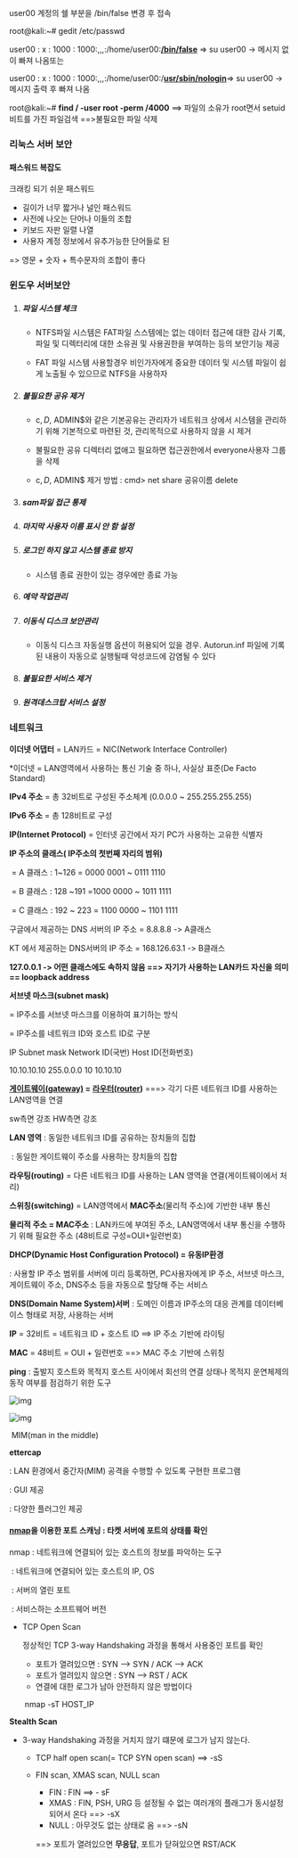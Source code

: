 user00 계정의 쉘 부분을 /bin/false 변경 후 접속

root@kali:~# gedit /etc/passwd

user00​ : x : ​1000 : 1000:,,,:/home/user00:**<u>/bin/false</u>** ⇒ su user00 → 메시지 없이 빠져 나옴또는 

user00 : x : 1000 : 1000:,,,:/home/user00:/**<u>usr/sbin/nologin</u>**⇒ su user00 → 메시지 출력 후 빠져 나옴

root@kali:~# **find / -user root -perm /4000** ==> 파일의 소유가 root면서 setuid 비트를 가진 파일검색 ==>불필요한 파일 삭제



### 리눅스 서버 보안

#### 패스워드 복잡도

크래킹 되기 쉬운 패스워드

- 길이가 너무 짧거나 널인 패스워드
- 사전에 나오는 단어나 이들의 조합
- 키보드 자판 일렬 나열
- 사용자 계정 정보에서 유추가능한 단어들로 된

=> 영문 + 숫자 + 특수문자의 조합이 좋다

### 윈도우 서버보안

1. ##### 파일 시스템 체크

   - NTFS파일 시스템은 FAT파일 스스템에는 없는 데이터 접근에 대한 감사 기록, 파일 및 디렉터리에 대한 소유권 및 사용권한을 부여하는 등의 보안기능 제공

   - FAT 파일 시스템 사용할경우 비인가자에게 중요한 데이터 및 시스템 파일이 쉽게 노출될 수 있으므로 NTFS을 사용하자

2. ##### 불필요한 공유 제거

   - c$, D$, ADMIN$와 같은 기본공유는 관리자가 네트워크 상에서 시스템을 관리하기 위해 기본적으로 마련된 것, 관리목적으로 사용하지 않을 시 제거

   - 불필요한 공유 디렉터리 없애고 필요하면 접근권한에서 everyone사용자 그룹을 삭제
   - c$, D$, ADMIN$ 제거 방법 : cmd> net share 공유이름 delete

3. ##### sam파일 접근 통제

4. ##### 마지막 사용자 이름 표시 안 함 설정

5. ##### 로그인 하지 않고 시스템 종료 방지

   - 시스템 종료 권한이 있는 경우에만 종료 가능

6. ##### 예약 작업관리

7. ##### 이동식 디스크 보안관리

   - 이동식 디스크 자동실행 옵션이 허용되어 있을 경우. Autorun.inf 파일에 기록된 내용이 자동으로 실행될때 악성코드에 감염될 수 있다

8. ##### 불필요한 서비스 제거

9. ##### 원격데스크탑 서비스 설정



### 네트워크

**이더넷 어댑터** = LAN카드 = NIC(Network Interface Controller)

*이더넷 = LAN영역에서 사용하는 통신 기술 중 하나, 사실상 표준(De Facto Standard)

**IPv4 주소** = 총 32비트로 구성된 주소체계 (0.0.0.0 ~ 255.255.255.255)

**IPv6 주소** = 총 128비트로 구성

**IP(Internet Protocol)** = 인터넷 공간에서 자기 PC가 사용하는 고유한 식별자

**IP 주소의 클래스( IP주소의 첫번째 자리의 범위)**

​	= A 클래스 : 1~126 = 0000 0001 ~ 0111 1110

​	= B 클래스 : 128 ~191 =1000 0000 ~ 1011 1111

​	= C 클래스 : 192 ~ 223 = 1100 0000 ~ 1101 1111

구글에서 제공하는 DNS 서버의 IP 주소 = 8.8.8.8 -> A클래스

KT 에서 제공하는 DNS서버의 IP 주소 = 168.126.63.1 -> B클래스

**127.0.0.1 -> 어떤 클래스에도 속하지 않음 ==> 자기가 사용하는 LAN카드 자신을 의미 == loopback address**

**서브넷 마스크(subnet mask)**

 = IP주소를 서브넷 마스크를 이용하여 표기하는 방식

 = IP주소를 네트워크 ID와 호스트 ID로 구분

   IP						Subnet mask		Network ID(국번)	Host ID(전화번호)

10.10.10.10			255.0.0.0			10								10.10.10

**<u>게이트웨이(gateway)</u> = <u>라우터(router</u>)**    ===> 각기 다른 네트워크 ID를 사용하는 LAN영역을 연결

sw측면 강조					HW측면 강조

**LAN 영역** : 동일한 네트워크 ID를 공유하는 장치들의 집합

​				 : 동일한 게이트웨이 주소를 사용하는 장치들의 집합

**라우팅(routing)** = 다른 네트워크 ID를 사용하는 LAN 영역을 연결(게이트웨이에서 처리)

**스위칭(switching)** = LAN영역에서 **MAC주소**(물리적 주소)에 기반한 내부 통신

**물리적 주소 = MAC주소** : LAN카드에 부여된 주소, LAN영역에서 내부 통신을 수행하기 위해 필요한 주소 (48비트로 구성=OUI+일련번호)

**DHCP(Dynamic Host Configuration Protocol) = 유동IP환경**

  : 사용할 IP 주소 범위를 서버에 미리 등록하면, PC사용자에게 IP 주소, 서브넷 마스크, 게이트웨이 주소, DNS주소            등을 자동으로 할당해 주는 서비스

**DNS(Domain Name System)서버** : 도메인 이름과 IP주소의 대응 관계를 데이터베이스 형태로 저장, 사용하는  서버

**IP** = 32비트 = 네트워크 ID + 호스트 ID ==> IP 주소 기반에 라이팅

**MAC** = 48비트 = OUI + 일련번호 ==> MAC 주소 기반에 스위칭

**ping** : 출발지 호스트와 목적지 호스트 사이에서 회선의 연결 상태나 목적지 운연체제의 동작 여부를 점검하기 위한 도구

![img](https://lh5.googleusercontent.com/6OFTBT1j_3urm7TeoqjUdVC_TwU8uZTgihItTvV4l0eGlNa6G5myfQiO-cTjF2gVJFhqB7IHHtseFVww87Enyp9Xv2xg6-4qDCyMXgyocNec07xY9zlZiRpk_7jXOozX29VD-TVY)



![img](https://lh5.googleusercontent.com/CKMbtg1IX1bKFiH-NcBiuG7nL8YhIP_3Jl5WuE-6kILWqfz1lwTTpkZ6mHNU-o9pvlqNZLk8PqhcQIXR10R7FOX5SSrzZlM4FIXhjqUHt-g7zGVKUEc8RXdrul6ev8LHB8_Y6jwl)

​																															MIM(man in the middle)

**ettercap**

: LAN 환경에서 중간자(MIM) 공격을 수행할 수 있도록 구현한 프로그램

 : GUI 제공

 : 다양한 플러그인 제공



#### **<u>nmap</u>을 이용한 포트 스캐닝** : 타켓 서버에 포트의 상태를 확인

 nmap : 네트워크에 연결되어 있는 호스트의 정보를 파악하는 도구

​			: 네트워크에 연결되어 있는 호스트의 IP,  OS

​			: 서버의 열린 포트

​			: 서비스하는 소프트웨어 버전

- TCP Open Scan

  정상적인 TCP  3-way Handshaking 과정을 통해서 사용중인 포트를 확인

  - 포트가 열려있으면			 : SYN --> SYN / ACK --> ACK
  - 포트가 열려있지 않으면     : SYN --> RST / ACK
  - 연결에 대한 로그가 남아 안전하지 않은 방법이다

  ​	nmap -sT  HOST_IP 

**Stealth Scan**

- 3-way Handshaking 과정을 거치지 않기 떄문에 로그가 남지 않는다.

  - TCP half open scan(= TCP SYN open scan)   ==> -sS

  - FIN  scan, XMAS scan, NULL scan

    - FIN : FIN    ==> - sF
    - XMAS : FIN, PSH, URG 등 설정될 수 없는 여러개의 플래그가 동시설정 되어서 온다  ==> -sX
    - NULL : 아무것도 없는 상태로 옴   ==> -sN

    ==> 포트가 열려있으면 **무응답**,  포트가 닫혀있으면 RST/ACK